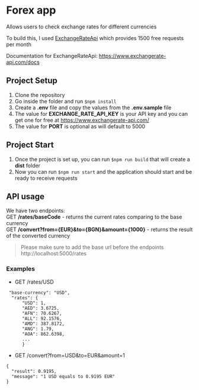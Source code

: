 # Forex app

Allows users to check exchange rates for different currencies

To build this, I used [ExchangeRateApi](https://www.exchangerate-api.com/) which provides 1500 free requests per month

Documentation for ExchangeRateApi: https://www.exchangerate-api.com/docs

## Project Setup

1. Clone the repository
2. Go inside the folder and run `$npm install`
3. Create a <b>.env</b> file and copy the values from the <b>.env.sample</b> file
4. The value for <b>EXCHANGE_RATE_API_KEY</b> is your API key and you can get one for free at https://www.exchangerate-api.com/
5. The value for <b>PORT</b> is optional as will default to 5000

## Project Start

1. Once the project is set up, you can run `$npm run build` that will create a <b>dist</b> folder
2. Now you can run `$npm run start` and the application should start and be ready to receive requests

## API usage

We have two endpoints:<br>
GET <b>/rates/baseCode</b> - returns the current rates comparing to the base currency<br>
GET <b>/convert?from={EUR}&to={BGN}&amount={1000}</b> - returns the result of the converted currency

> Please make sure to add the base url before the endpoints
> http://localhost:5000/rates

### Examples

- GET /rates/USD

```
 "base-currency": "USD",
  "rates": {
      "USD": 1,
      "AED": 3.6725,
      "AFN": 70.6267,
      "ALL": 92.1576,
      "AMD": 387.8172,
      "ANG": 1.79,
      "AOA": 862.6398,
      ...
      }
```

- GET /convert?from=USD&to=EUR&amount=1

```
{
  "result": 0.9195,
  "message": "1 USD equals to 0.9195 EUR"
}
```
